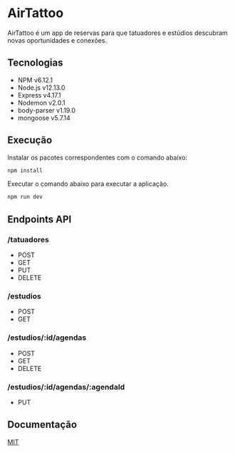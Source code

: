 # AirTattoo

AirTattoo é um app de reservas para que tatuadores e estúdios descubram novas oportunidades e conexões.

## Tecnologias
  - NPM v6.12.1
  - Node.js v12.13.0
  - Express v4.17.1
  - Nodemon v2.0.1
  - body-parser v1.19.0
  - mongoose v5.7.14

## Execução

Instalar os pacotes correspondentes com o comando abaixo: 
```bash
npm install
```
Executar o comando abaixo para executar a aplicação.
```bash
npm run dev
```

## Endpoints API

### /tatuadores
- POST
- GET
- PUT 
- DELETE

### /estudios
- POST
- GET

### /estudios/:id/agendas
- POST
- GET
- DELETE

### /estudios/:id/agendas/:agendaId
- PUT

## Documentação
[MIT](https://airt-tattoo-api.herokuapp.com/api)